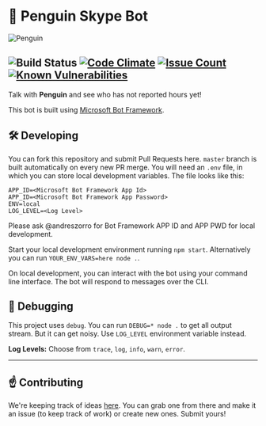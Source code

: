 🐧 Penguin Skype Bot
====================

![Penguin](https://uitraining.zemoga.com/penguin-report/images/penguin-icon.png)

![Build Status](http://jenkins.zemoga.com/jenkins/buildStatus/icon?job=zemoga-training/penguin/penguin-bot-ci)
[![Code Climate](https://codeclimate.com/github/andreszorro/penguin-skype-bot/badges/gpa.svg)](https://codeclimate.com/github/andreszorro/penguin-skype-bot)
[![Issue Count](https://codeclimate.com/github/andreszorro/penguin-skype-bot/badges/issue_count.svg)](https://codeclimate.com/github/andreszorro/penguin-skype-bot)
[![Known Vulnerabilities](https://snyk.io/test/github/andreszorro/penguin-skype-bot/badge.svg)](https://snyk.io/test/github/andreszorro/penguin-skype-bot)
---

Talk with **Penguin** and see who has not reported hours yet!

This bot is built using [Microsoft Bot Framework](https://dev.botframework.com/).

## 🛠 Developing

You can fork this repository and submit Pull Requests here. `master` branch is built automatically on every new PR merge.
You will need an `.env` file, in which you can store local development variables. The file looks like this:
```
APP_ID=<Microsoft Bot Framework App Id>
APP_ID=<Microsoft Bot Framework App Password>
ENV=local
LOG_LEVEL=<Log Level>
```
Please ask @andreszorro for Bot Framework APP ID and APP PWD for local development.

Start your local development environment running `npm start`.
Alternatively you can run `YOUR_ENV_VARS=here node .`.

On local development, you can interact with the bot using your command line interface. The bot will respond to messages over the CLI.

## 🐜 Debugging

This project uses `debug`. You can run `DEBUG=* node .` to get all output stream. But it can get noisy. Use `LOG_LEVEL` environment variable instead.

**Log Levels:** Choose from `trace`, `log`, `info`, `warn`, `error`.

---

## ☝️ Contributing

We're keeping track of ideas [here](https://github.com/andreszorro/penguin-skype-bot/projects/1). You can grab one from there and make it an issue (to keep track of work) or create new ones. Submit yours!
